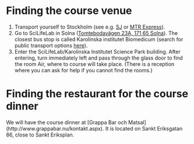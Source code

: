 <h1> Finding the course venue </h1>

1. Transport yourself to Stockholm (see e.g. [SJ](https://www.sj.se) or [MTR Express](https://www.mtrexpress.se)).
2. Go to SciLifeLab in Solna ([Tomtebodavägen 23A, 171 65 Solna](https://goo.gl/maps/NsTFHxfAYcr)). The closest bus stop is called Karolinska institutet Biomedicum (search for public transport options [here](https://sl.se/en/)).
3. Enter the SciLifeLab/Karolinska Institutet Science Park building. After entering, turn immediately left and pass through the glass door to find the room Air, where to course will take place. (There is a reception where you can ask for help if you cannot find the rooms.)

<h1> Finding the restaurant for the course dinner </h1>
We will have the course dinner at [Grappa Bar och Matsal](http://www.grappabar.nu/kontakt.aspx). It is located on Sankt Eriksgatan 86, close to Sankt Eriksplan.
